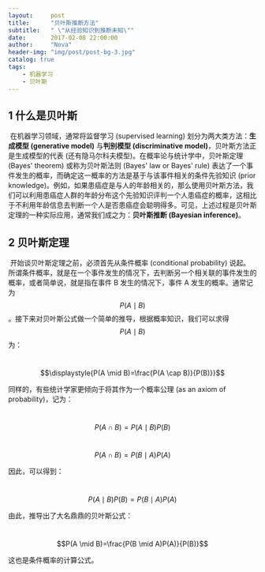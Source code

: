 ```yaml
---
layout:     post
title:      "贝叶斯推断方法"
subtitle:   " \"从经验知识到推断未知\""
date:       2017-02-08 22:00:00
author:     "Nova"
header-img: "img/post/post-bg-3.jpg"
catalog: true
tags:
    - 机器学习
    - 贝叶斯
---
```



## 1 什么是贝叶斯

​	在机器学习领域，通常将监督学习 (supervised learning) 划分为两大类方法：**生成模型 (generative model)** 与**判别模型 (discriminative model)**，贝叶斯方法正是生成模型的代表 (还有隐马尔科夫模型)。在概率论与统计学中，贝叶斯定理 (Bayes' theorem) 或称为贝叶斯法则 (Bayes' law or Bayes' rule) 表达了一个事件发生的概率，而确定这一概率的方法是基于与该事件相关的条件先验知识 (prior knowledge)。例如，如果患癌症是与人的年龄相关的，那么使用贝叶斯方法，我们可以利用患癌症人群的年龄分布这个先验知识评判一个人患癌症的概率，这相比于不利用年龄信息去判断一个人是否患癌症会聪明得多。可见，上述过程是贝叶斯定理的一种实际应用，通常我们成之为：**贝叶斯推断 (Bayesian inference)**。

## 2 贝叶斯定理

​	开始谈贝叶斯定理之前，必须首先从条件概率 (conditional probability) 说起。所谓条件概率，就是在一个事件发生的情况下，去判断另一个相关联的事件发生的概率，或者简单说，就是指在事件 B 发生的情况下，事件 A 发生的概率。通常记为 $$P(A \mid B)​$$。接下来对贝叶斯公式做一个简单的推导，根据概率知识，我们可以求得 $$P(A \mid B)​$$ 为：

​	$$\displaystyle{P(A \mid B)=\frac{P(A \cap B)}{P(B)}}$$

同样的，有些统计学家更倾向于将其作为一个概率公理 (as an axiom of probability)，记为：

​	$$P(A \cap B)=P(A \mid B) P(B)$$

​	$$P(A \cap B)=P(B \mid A) P(A)$$

因此，可以得到：

​	$$P(A \mid B)P(B)=P(B \mid A)P(A)$$

由此，推导出了大名鼎鼎的贝叶斯公式：

​	$$P(A \mid B)=\frac{P(B \mid A)P(A)}{P(B)}$$

这也是条件概率的计算公式。



